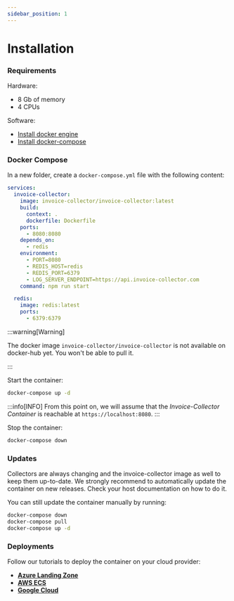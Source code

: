 ```yaml
---
sidebar_position: 1
---
```


# Installation

### Requirements

Hardware:
- 8 Gb of memory
- 4 CPUs

Software:
- [Install docker engine](https://docs.docker.com/engine/)
- [Install docker-compose](https://docs.docker.com/compose/install/)

### Docker Compose

In a new folder, create a `docker-compose.yml` file with the following content:
```yaml md title="docker-compose.md"
services:
  invoice-collector:
    image: invoice-collector/invoice-collector:latest
    build:
      context: .
      dockerfile: Dockerfile
    ports:
      - 8080:8080
    depends_on:
      - redis
    environment:
      - PORT=8080
      - REDIS_HOST=redis
      - REDIS_PORT=6379
      - LOG_SERVER_ENDPOINT=https://api.invoice-collector.com
    command: npm run start

  redis:
    image: redis:latest
    ports:
      - 6379:6379
```

:::warning[Warning]

The docker image `invoice-collector/invoice-collector` is not available on docker-hub yet. You won't be able to pull it.

:::

Start the container:
```bash
docker-compose up -d
```

:::info[INFO]
From this point on, we will assume that the _Invoice-Collector Container_ is reachable at `https://localhost:8080`.
:::


Stop the container:
```bash
docker-compose down
```

### Updates

Collectors are always changing and the invoice-collector image as well to keep them up-to-date. We strongly recommend to automatically update the container on new releases. Check your host documentation on how to do it.

You can still update the container manually by running:
```bash
docker-compose down
docker-compose pull
docker-compose up -d
```

### Deployments

Follow our tutorials to deploy the container on your cloud provider:

- [**Azure Landing Zone**](../tutorials/deployement/azure-landing-zone.md)
- [**AWS ECS**](../tutorials/deployement/amazon-web-service.md)
- [**Google Cloud**](../tutorials/deployement/google-cloud.md)
